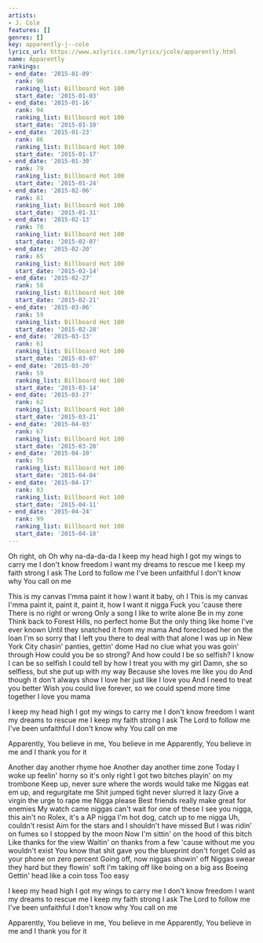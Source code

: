 ```yaml
---
artists:
- J. Cole
features: []
genres: []
key: apparently-j--cole
lyrics_url: https://www.azlyrics.com/lyrics/jcole/apparently.html
name: Apparently
rankings:
- end_date: '2015-01-09'
  rank: 90
  ranking_list: Billboard Hot 100
  start_date: '2015-01-03'
- end_date: '2015-01-16'
  rank: 94
  ranking_list: Billboard Hot 100
  start_date: '2015-01-10'
- end_date: '2015-01-23'
  rank: 86
  ranking_list: Billboard Hot 100
  start_date: '2015-01-17'
- end_date: '2015-01-30'
  rank: 79
  ranking_list: Billboard Hot 100
  start_date: '2015-01-24'
- end_date: '2015-02-06'
  rank: 81
  ranking_list: Billboard Hot 100
  start_date: '2015-01-31'
- end_date: '2015-02-13'
  rank: 70
  ranking_list: Billboard Hot 100
  start_date: '2015-02-07'
- end_date: '2015-02-20'
  rank: 65
  ranking_list: Billboard Hot 100
  start_date: '2015-02-14'
- end_date: '2015-02-27'
  rank: 58
  ranking_list: Billboard Hot 100
  start_date: '2015-02-21'
- end_date: '2015-03-06'
  rank: 59
  ranking_list: Billboard Hot 100
  start_date: '2015-02-28'
- end_date: '2015-03-13'
  rank: 61
  ranking_list: Billboard Hot 100
  start_date: '2015-03-07'
- end_date: '2015-03-20'
  rank: 59
  ranking_list: Billboard Hot 100
  start_date: '2015-03-14'
- end_date: '2015-03-27'
  rank: 62
  ranking_list: Billboard Hot 100
  start_date: '2015-03-21'
- end_date: '2015-04-03'
  rank: 67
  ranking_list: Billboard Hot 100
  start_date: '2015-03-28'
- end_date: '2015-04-10'
  rank: 75
  ranking_list: Billboard Hot 100
  start_date: '2015-04-04'
- end_date: '2015-04-17'
  rank: 83
  ranking_list: Billboard Hot 100
  start_date: '2015-04-11'
- end_date: '2015-04-24'
  rank: 99
  ranking_list: Billboard Hot 100
  start_date: '2015-04-18'
---
```


Oh right, oh
Oh why na-da-da-da
I keep my head high
I got my wings to carry me
I don't know freedom
I want my dreams to rescue me
I keep my faith strong
I ask The Lord to follow me
I've been unfaithful
I don't know why You call on me

This is my canvas
I'mma paint it how I want it baby, oh I
This is my canvas
I'mma paint it, paint it, paint it, how I want it nigga
Fuck you 'cause there
There is no right or wrong
Only a song
I like to write alone
Be in my zone
Think back to Forest Hills, no perfect home
But the only thing like home I've ever known
Until they snatched it from my mama
And foreclosed her on the loan
I'm so sorry that I left you there to deal with that alone
I was up in New York City chasin' panties, gettin' dome
Had no clue what you was goin' through
How could you be so strong?
And how could I be so selfish?
I know I can be so selfish
I could tell by how I treat you with my girl
Damn, she so selfless, but she put up with my way
Because she loves me like you do
And though it don't always show I love her just like I love you
And I need to treat you better
Wish you could live forever, so we could spend more time together
I love you mama

I keep my head high
I got my wings to carry me
I don't know freedom
I want my dreams to rescue me
I keep my faith strong
I ask The Lord to follow me
I've been unfaithful
I don't know why You call on me

Apparently, You believe in me, You believe in me
Apparently, You believe in me and I thank you for it

Another day another rhyme hoe
Another day another time zone
Today I woke up feelin' horny so it's only right
I got two bitches playin' on my trombone
Keep up, never sure where the words would take me
Niggas eat em up, and regurgitate me
Shit jumped tight never slurred it lazy
Give a virgin the urge to rape me
Nigga please
Best friends really make great for enemies
My watch came niggas can't wait for one of these
I see you nigga, this ain't no Rolex, it's a AP nigga
I'm hot dog, catch up to me nigga
Uh, couldn't resist
Aim for the stars and I shouldn't have missed
But I was ridin' on fumes so I stopped by the moon
Now I'm sittin' on the hood of this bitch
Like thanks for the view
Waitin' on thanks from a few 'cause without me you wouldn't exist
You know that shit gave you the blueprint don't forget
Cold as your phone on zero percent
Going off, now niggas showin' off
Niggas swear they hard but they flowin' soft
I'm taking off like boing on a big ass Boeing
Gettin' head like a coin toss
Too easy

I keep my head high
I got my wings to carry me
I don't know freedom
I want my dreams to rescue me
I keep my faith strong
I ask The Lord to follow me
I've been unfaithful
I don't know why You call on me

Apparently, You believe in me, You believe in me
Apparently, You believe in me and I thank you for it




